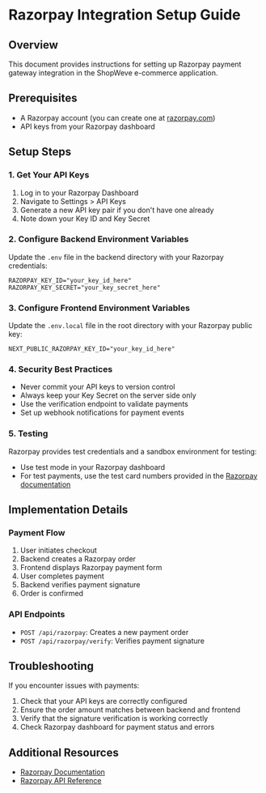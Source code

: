 # Razorpay Integration Setup Guide

## Overview
This document provides instructions for setting up Razorpay payment gateway integration in the ShopWeve e-commerce application.

## Prerequisites
- A Razorpay account (you can create one at [razorpay.com](https://razorpay.com))
- API keys from your Razorpay dashboard

## Setup Steps

### 1. Get Your API Keys
1. Log in to your Razorpay Dashboard
2. Navigate to Settings > API Keys
3. Generate a new API key pair if you don't have one already
4. Note down your Key ID and Key Secret

### 2. Configure Backend Environment Variables
Update the `.env` file in the backend directory with your Razorpay credentials:

```
RAZORPAY_KEY_ID="your_key_id_here"
RAZORPAY_KEY_SECRET="your_key_secret_here"
```

### 3. Configure Frontend Environment Variables
Update the `.env.local` file in the root directory with your Razorpay public key:

```
NEXT_PUBLIC_RAZORPAY_KEY_ID="your_key_id_here"
```

### 4. Security Best Practices
- Never commit your API keys to version control
- Always keep your Key Secret on the server side only
- Use the verification endpoint to validate payments
- Set up webhook notifications for payment events

### 5. Testing
Razorpay provides test credentials and a sandbox environment for testing:
- Use test mode in your Razorpay dashboard
- For test payments, use the test card numbers provided in the [Razorpay documentation](https://razorpay.com/docs/payments/payments/test-card-details/)

## Implementation Details

### Payment Flow
1. User initiates checkout
2. Backend creates a Razorpay order
3. Frontend displays Razorpay payment form
4. User completes payment
5. Backend verifies payment signature
6. Order is confirmed

### API Endpoints
- `POST /api/razorpay`: Creates a new payment order
- `POST /api/razorpay/verify`: Verifies payment signature

## Troubleshooting
If you encounter issues with payments:
1. Check that your API keys are correctly configured
2. Ensure the order amount matches between backend and frontend
3. Verify that the signature verification is working correctly
4. Check Razorpay dashboard for payment status and errors

## Additional Resources
- [Razorpay Documentation](https://razorpay.com/docs/)
- [Razorpay API Reference](https://razorpay.com/docs/api/)